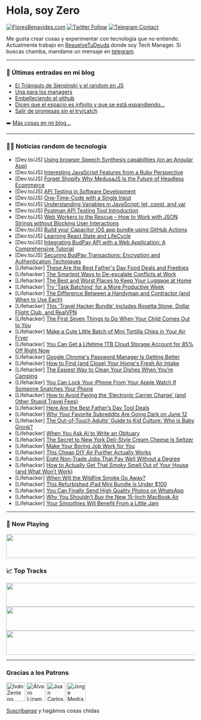 # Hola, soy Zero

[![FloresBenavides.com](https://img.shields.io/website?down_message=oops&label=MiBlog&style=for-the-badge&up_message=online&url=https%3A%2F%2Ffloresbenavides.com)](https://floresbenavides.com) [![Twitter Follow](https://img.shields.io/twitter/follow/ZeroDragon?color=%231DA1F2&label=Follow&logo=twitter&logoColor=ffffff&style=for-the-badge)](https://twitter.com/zerodragon) [![Telegram Contact](https://img.shields.io/badge/escr%C3%ADbeme-ZeroDragon-%2326A5E4?style=for-the-badge&logo=telegram)](https://t.me/zerodragon)

Me gusta crear cosas y experimentar con tecnología que no entiendo.
Actualmente trabajo en [ResuelveTuDeuda](http://github.com/resuelve) donde soy Tech Manager.
Si buscas chamba, mandame un mensaje en [telegram](https://t.me/zerodragon).

---

### 📕 Últimas entradas en mi blog
<!-- BLOG-POST-LIST:START -->
- [El Triángulo de Sierpinski y el random en JS](https://floresbenavides.com/el-triangulo-de-sierpinski-y-el-random-en-js/)
- [Una para los managers](https://floresbenavides.com/una-para-los-managers/)
- [Embelleciendo el github](https://floresbenavides.com/embelleciendo-el-github/)
- [Dicen que el espacio es infinito y que se está expandiendo…](https://floresbenavides.com/dicen-que-el-espacio-es-infinito-y-que-se-esta-expandiendo/)
- [Salir de promesas sin el try/catch](https://floresbenavides.com/salir-de-promesas-sin-el-try-catch/)
<!-- BLOG-POST-LIST:END -->

➡️ [Más cosas en mi blog...](https://floresbenavides.com)

---

### 👨‍💻 Noticias random de tecnología
<!-- TECH-POSTS:START -->
- [Dev.to/JS] [Using browser Speech Synthesis capabilities &lpar;on an Angular App&rpar;](https://dev.to/vitorstick/using-browser-speech-synthesis-capabilities-on-an-angular-app-4pdk)
- [Dev.to/JS] [Interesting JavaScript Features from a Ruby Perspective](https://dev.to/samuelodan/interesting-javascript-features-from-a-ruby-perspective-k2e)
- [Dev.to/JS] [Forget Shopify Why MedusaJS Is the Future of Headless Ecommerce](https://dev.to/turneremma21/forget-shopify-why-medusajs-is-the-future-of-headless-ecommerce-ecd)
- [Dev.to/JS] [API Testing in Software Development](https://dev.to/sardarmudassaralikhan/api-testing-in-software-development-4c30)
- [Dev.to/JS] [One-Time-Code with a Single Input](https://dev.to/madsstoumann/one-time-code-with-a-single-input-51o0)
- [Dev.to/JS] [Understanding Variables in JavaScript: let, const, and var](https://dev.to/sakilk130/understanding-variables-in-javascript-let-const-and-var-4aa)
- [Dev.to/JS] [Postman API Testing Tool Introduction](https://dev.to/sardarmudassaralikhan/postman-api-testing-tool-introduction-1km6)
- [Dev.to/JS] [Web Workers to the Rescue – How to Work with JSON Strings without Blocking User Interactions](https://dev.to/marabesi/web-workers-to-the-rescue-how-to-work-with-json-strings-without-blocking-user-interactions-2jf2)
- [Dev.to/JS] [Build your Capacitor iOS app bundle using GitHub Actions](https://dev.to/khromov/build-your-capacitor-ios-app-bundle-using-github-actions-mil)
- [Dev.to/JS] [Learning React State and LifeCycle](https://dev.to/rabibsust/learning-react-state-and-lifecycle-1c0b)
- [Dev.to/JS] [Integrating BudPay API with a Web Application: A Comprehensive Tutorial](https://dev.to/saint_vandora/integrating-budpay-api-with-a-web-application-a-comprehensive-tutorial-52ij)
- [Dev.to/JS] [Securing BudPay Transactions: Encryption and Authentication Techniques](https://dev.to/saint_vandora/securing-budpay-transactions-encryption-and-authentication-techniques-2pg3)
- [Lifehacker] [These Are the Best Father&#39;s Day Food Deals and Freebies](https://lifehacker.com/these-are-the-best-fathers-day-food-deals-and-freebies-1850523613)
- [Lifehacker] [The Smartest Ways to De-escalate Conflicts at Work](https://lifehacker.com/the-smartest-ways-to-de-escalate-conflicts-at-work-1850523609)
- [Lifehacker] [The Best and Worst Places to Keep Your Luggage at Home](https://lifehacker.com/the-best-and-worst-places-to-keep-your-luggage-at-home-1850523598)
- [Lifehacker] [Try &#39;Task Batching&#39; for a More Productive Week](https://lifehacker.com/try-task-batching-for-a-more-productive-week-1850523035)
- [Lifehacker] [The Difference Between a Handyman and Contractor &lpar;and When to Use Each&rpar;](https://lifehacker.com/the-difference-between-a-handyman-and-contractor-and-w-1850523149)
- [Lifehacker] [This &#39;Travel Hacker Bundle&#39; Includes Rosetta Stone, Dollar Flight Club, and RealVPN](https://lifehacker.com/this-travel-hacker-bundle-includes-rosetta-stone-dolla-1850509006)
- [Lifehacker] [The First Seven Things to Do When Your Child Comes Out to You](https://lifehacker.com/the-first-seven-things-to-do-when-your-child-comes-out-1850523634)
- [Lifehacker] [Make a Cute Little Batch of Mini Tortilla Chips in Your Air Fryer](https://lifehacker.com/make-a-cute-little-batch-of-mini-tortilla-chips-in-your-1850523607)
- [Lifehacker] [You Can Get a Lifetime 1TB Cloud Storage Account for 85% Off Right Now](https://lifehacker.com/you-can-get-a-lifetime-1tb-cloud-storage-account-for-85-1850509001)
- [Lifehacker] [Google Chrome&#39;s Password Manager Is Getting Better](https://lifehacker.com/google-chromes-password-manager-is-getting-better-1850523135)
- [Lifehacker] [How to Find &lpar;and Close&rpar; Your Home&#39;s Fresh Air Intake](https://lifehacker.com/how-to-find-and-close-your-homes-fresh-air-intake-1850523329)
- [Lifehacker] [The Easiest Way to Clean Your Dishes When You’re Camping](https://lifehacker.com/the-easiest-way-to-clean-your-dishes-when-you-re-campin-1850522778)
- [Lifehacker] [You Can Lock Your iPhone From Your Apple Watch If Someone Snatches Your Phone](https://lifehacker.com/you-can-lock-your-iphone-from-your-apple-watch-if-someo-1850522141)
- [Lifehacker] [How to Avoid Paying the ‘Electronic Carrier Charge’ &lpar;and Other Stupid Travel Fees&rpar;](https://lifehacker.com/how-to-avoid-paying-the-electronic-carrier-charge-an-1850521008)
- [Lifehacker] [Here Are the Best Father’s Day Tool Deals](https://lifehacker.com/here-are-the-best-father-s-day-tool-deals-1850521969)
- [Lifehacker] [Why Your Favorite Subreddits Are Going Dark on June 12](https://lifehacker.com/why-your-favorite-subreddits-are-going-dark-on-june-12-1850521188)
- [Lifehacker] [The Out-of-Touch Adults’ Guide to Kid Culture: Who is Baby Gronk?](https://lifehacker.com/the-out-of-touch-adults-guide-to-kid-culture-who-is-b-1850521502)
- [Lifehacker] [When You Ask AI to Write an Obituary](https://lifehacker.com/when-you-ask-ai-to-write-an-obituary-1850502065)
- [Lifehacker] [The Secret to New York Deli-Style Cream Cheese Is Seltzer](https://lifehacker.com/the-secret-to-new-york-deli-style-cream-cheese-is-seltz-1850520367)
- [Lifehacker] [Make Your Boring Job Work for You](https://lifehacker.com/make-your-bullshit-job-work-for-you-1850510043)
- [Lifehacker] [This Cheap DIY Air Purifier Actually Works](https://lifehacker.com/this-cheap-diy-air-purifier-actually-works-1850520488)
- [Lifehacker] [Eight Non-Trade Jobs That Pay Well Without a Degree](https://lifehacker.com/eight-non-trade-jobs-that-pay-well-without-a-degree-1850520797)
- [Lifehacker] [How to Actually Get That Smoky Smell Out of Your House &lpar;and What Won’t Work&rpar;](https://lifehacker.com/how-to-actually-get-that-smoky-smell-out-of-your-house-1850520711)
- [Lifehacker] [When Will the Wildfire Smoke Go Away?](https://lifehacker.com/when-will-the-wildfire-smoke-go-away-1850520583)
- [Lifehacker] [This Refurbished iPad Mini Bundle Is Under $100](https://lifehacker.com/this-refurbished-ipad-mini-bundle-is-under-100-1850509000)
- [Lifehacker] [You Can Finally Send High Quality Photos on WhatsApp](https://lifehacker.com/you-can-finally-send-high-quality-photos-on-whatsapp-1850519877)
- [Lifehacker] [Why You Shouldn’t Buy the New 15-Inch MacBook Air](https://lifehacker.com/why-you-shouldn-t-buy-the-new-15-inch-macbook-air-1850518951)
- [Lifehacker] [Your Smoothies Will Benefit From a Little Jam](https://lifehacker.com/your-smoothies-will-benefit-from-a-little-jam-1850519891)<!-- TECH-POSTS:END -->

---

### 🎵 Now Playing
<a href="https://spotify-now-playing-dun.vercel.app/now-playing?open"><img src="https://spotify-now-playing-dun.vercel.app/now-playing" width="540" height="64"></a>

### 📈 Top Tracks
<a href="https://spotify-now-playing-dun.vercel.app/top-tracks?i=1&open"><img src="https://spotify-now-playing-dun.vercel.app/top-tracks?i=1" width="540" height="64"></a>
<a href="https://spotify-now-playing-dun.vercel.app/top-tracks?i=2&open"><img src="https://spotify-now-playing-dun.vercel.app/top-tracks?i=2" width="540" height="64"></a>
<a href="https://spotify-now-playing-dun.vercel.app/top-tracks?i=3&open"><img src="https://spotify-now-playing-dun.vercel.app/top-tracks?i=3" width="540" height="64"></a>

---

### Gracias a los Patrons
[<img src="https://avatars.githubusercontent.com/u/243380?v=4" alt="Iván Zenteno" width="50px">](https://github.com/k001) [<img src="https://avatars.githubusercontent.com/u/19955639?v=4" alt="Álvaro Lizama" width="50px">](https://github.com/alvarolizama) [<img src="https://avatars.githubusercontent.com/u/2718753?v=4" alt="Juan Carlos Ruiz" width="50px">](https://github.com/JuanCrg90) [<img src="https://avatars.githubusercontent.com/u/37025?v=4" alt="Jorge Medrano" width="50px">](https://github.com/h1pp1e) 

[Suscríbanse](https://www.patreon.com/zerodragon) y hagámos cosas chidas
